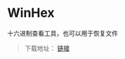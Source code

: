 # WinHex

十六进制查看工具，也可以用于恢复文件

> 下载地址： [链接](https://github.com/JTZ-a/netdisc/blob/main/WinHex\_v20.2\_x86\_x64.zip)
